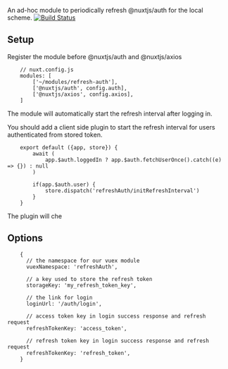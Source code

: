An ad-hoc module to periodically refresh @nuxtjs/auth for the local scheme.
[![Build Status](https://travis-ci.com/haosx86/nuxt-auth-refresh.svg?branch=master)](https://travis-ci.com/haosx86/nuxt-auth-refresh)

## Setup

Register the module before @nuxtjs/auth and @nuxtjs/axios
```
    // nuxt.config.js
    modules: [
        ['~/modules/refresh-auth'],
        ['@nuxtjs/auth', config.auth],
        ['@nuxtjs/axios', config.axios],
    ]
```
The module will automatically start the refresh interval after logging in.

You should add a client side plugin to start the refresh interval for users authenticated from stored token.
``` 
    export default ({app, store}) {
        await (
            app.$auth.loggedIn ? app.$auth.fetchUserOnce().catch((e) => {}) : null
        )

        if(app.$auth.user) {
            store.dispatch('refreshAuth/initRefreshInterval')
        }
    }

```
The plugin will che
## Options

```
    {
      // the namespace for our vuex module
      vuexNamespace: 'refreshAuth',
      
      // a key used to store the refresh token
      storageKey: 'my_refresh_token_key',
      
      // the link for login
      loginUrl: '/auth/login',
      
      // access token key in login success response and refresh request
      refreshTokenKey: 'access_token',

      // refresh token key in login success response and refresh request
      refreshTokenKey: 'refresh_token',
    }
```
